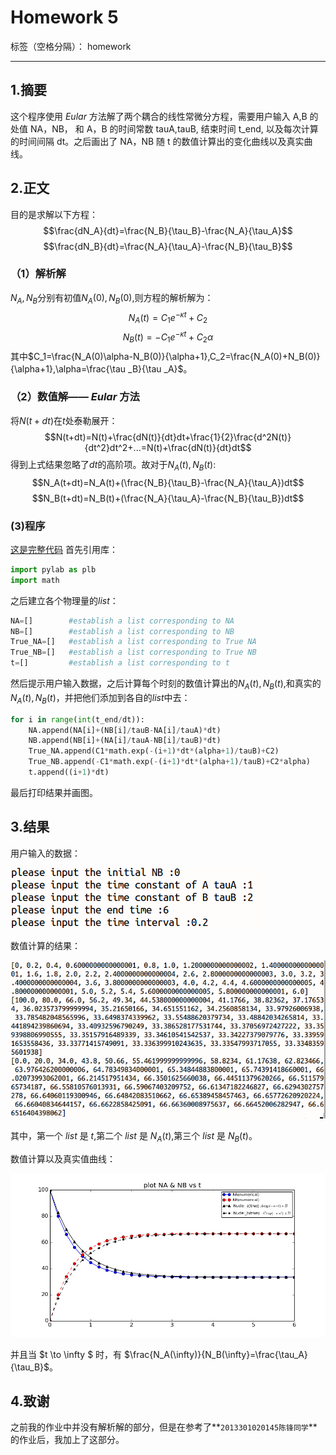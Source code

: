 ﻿# **Homework 5**

标签（空格分隔）： homework

---

## 1.摘要
这个程序使用 *Eular* 方法解了两个耦合的线性常微分方程，需要用户输入 A,B 的处值 NA，NB， 和 A，B 的时间常数 tauA,tauB, 结束时间 t_end, 以及每次计算的时间间隔 dt。之后画出了 NA，NB 随 t 的数值计算出的变化曲线以及真实曲线。
## 2.正文
目的是求解以下方程：
$$\frac{dN_A}{dt}=\frac{N_B}{\tau_B}-\frac{N_A}{\tau_A}$$
$$\frac{dN_B}{dt}=\frac{N_A}{\tau_A}-\frac{N_B}{\tau_B}$$
### （1）解析解
$N_A,N_B$分别有初值$N_A(0),N_B(0)$,则方程的解析解为：
$$N_A(t)=C_1e^{-\kappa t}+C_2$$
$$N_B(t)=-C_1e^{-\kappa t}+C_2\alpha$$
其中$C_1=\frac{N_A(0)\alpha-N_B(0)}{\alpha+1},C_2=\frac{N_A(0)+N_B(0)}{\alpha+1},\alpha=\frac{\tau _B}{\tau _A}$。
### （2）数值解—— *Eular* 方法
将$N(t+dt)$在$t$处泰勒展开：
$$N(t+dt)=N(t)+\frac{dN(t)}{dt}dt+\frac{1}{2}\frac{d^2N(t)}{dt^2}dt^2+...=N(t)+\frac{dN(t)}{dt}dt$$
得到上式结果忽略了$dt$的高阶项。故对于$N_A(t),N_B(t)$:
$$N_A(t+dt)=N_A(t)+(\frac{N_B}{\tau_B}-\frac{N_A}{\tau_A})dt$$
$$N_B(t+dt)=N_B(t)+(\frac{N_A}{\tau_A}-\frac{N_B}{\tau_B})dt$$
### (3)程序
[这是完整代码](https://github.com/qinxiaochord/computationalphysics_N2013301020086/blob/master/homework5/homework5.py)
首先引用库：
```python
import pylab as plb
import math
```
之后建立各个物理量的$list$：
```python
NA=[]        #establish a list corresponding to NA
NB=[]        #establish a list corresponding to NB
True_NA=[]   #establish a list corresponding to True NA
True_NB=[]   #establish a list corresponding to True NB
t=[]         #establish a list corresponding to t
```
然后提示用户输入数据，之后计算每个时刻的数值计算出的$N_A(t),N_B(t)$,和真实的$N_A(t),N_B(t)$，并把他们添加到各自的$list$中去：
```python
for i in range(int(t_end/dt)):
    NA.append(NA[i]+(NB[i]/tauB-NA[i]/tauA)*dt)
    NB.append(NB[i]+(NA[i]/tauA-NB[i]/tauB)*dt)
    True_NA.append(C1*math.exp(-(i+1)*dt*(alpha+1)/tauB)+C2)
    True_NB.append(-C1*math.exp(-(i+1)*dt*(alpha+1)/tauB)+C2*alpha)
    t.append((i+1)*dt)
```
最后打印结果并画图。
## 3.结果
用户输入的数据：

![figure5_2](https://raw.githubusercontent.com/qinxiaochord/computationalphysics_N2013301020086/master/homework5/5_2.png)

数值计算的结果：

![figure5_3](https://raw.githubusercontent.com/qinxiaochord/computationalphysics_N2013301020086/master/homework5/5_3.png)

其中，第一个 $list$ 是 $t$,第二个 $list$ 是 $N_A(t)$,第三个 $list$ 是 $N_B(t)$。

数值计算以及真实值曲线：

![figure5_1](https://raw.githubusercontent.com/qinxiaochord/computationalphysics_N2013301020086/master/homework5/5_1.png)

并且当 $t \to \infty $ 时，有 $\frac{N_A(\infty)}{N_B(\infty}=\frac{\tau_A}{\tau_B}$。
## 4.致谢
之前我的作业中并没有解析解的部分，但是在参考了**`2013301020145陈锋同学`**的作业后，我加上了这部分。




